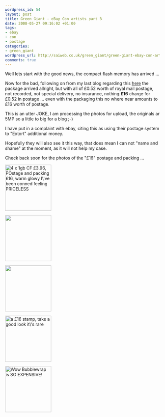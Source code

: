 ```yaml
--- 
wordpress_id: 54
layout: post
title: Green Giant - eBay Con artists part 3
date: 2008-05-27 09:16:02 +01:00
tags: 
- ebay
- con
- postage
categories: 
- green_giant
wordpress_url: http://saiweb.co.uk/green_giant/green-giant-ebay-con-artists-part-3
comments: true
---
```

<p>Well lets start with the good news, the compact flash memory has arrived ...</p>
<p>Now for the bad, following on from my last blog regarding this <a href="http://www.saiweb.co.uk/hacking/green-giant-ebay-con-artists-part-2">here</a> the package arrived allright, but with all of £0.52 worth of royal mail postage, not recorded, not special delivery, no insurance, nothing <strong>£16</strong> charge for £0.52 in postage ... even with the packaging this no where near amounts to £16 worth of postage.</p>
<p>This is an utter JOKE, I am processing the photos for upload, the originals ar 5MP so a little to big for a blog ;-)</p>
<p>I have put in a complaint with ebay, citing this as using their postage system to "Extort" additional money.</p>
<p>Hopefully they will also see it this way, that does mean I can not "name and shame" at the moment, as it will not help my case.</p>
<p>Check back soon for the photos of the "£16" postage and packing ...</p>

<a href='http://blog.oneiroi.co.uk/uploads/2008/05/27052008086.jpg'><img src="http://blog.oneiroi.co.uk/uploads/2008/05/27052008086-150x150.jpg" alt="4 x 1gb CF £3.96, POstage and packing £16, warm glowy I\&#039;ve been conned feeling PRICELESS" title="27052008086" width="150" height="150" class="alignnone size-thumbnail wp-image-56" /></a>

<a href='http://blog.oneiroi.co.uk/uploads/2008/05/27052008082.jpg'><img src="http://blog.oneiroi.co.uk/uploads/2008/05/27052008082-150x150.jpg" alt="" title="27052008082" width="150" height="150" class="alignnone size-thumbnail wp-image-57" /></a>

<a href='http://blog.oneiroi.co.uk/uploads/2008/05/27052008083.jpg'><img src="http://blog.oneiroi.co.uk/uploads/2008/05/27052008083-150x150.jpg" alt="" title="27052008083" width="150" height="150" class="alignnone size-thumbnail wp-image-58" /></a>

<a href='http://blog.oneiroi.co.uk/uploads/2008/05/27052008084.jpg'><img src="http://blog.oneiroi.co.uk/uploads/2008/05/27052008084-150x150.jpg" alt="a £16 stamp, take a good look it\&#039;s rare" title="27052008084" width="150" height="150" class="alignnone size-thumbnail wp-image-59" /></a>

<a href='http://blog.oneiroi.co.uk/uploads/2008/05/27052008085.jpg'><img src="http://blog.oneiroi.co.uk/uploads/2008/05/27052008085-150x150.jpg" alt="Wow Bubblewrap is SO EXPENSIVE!" title="27052008085" width="150" height="150" class="alignnone size-thumbnail wp-image-60" /></a>

